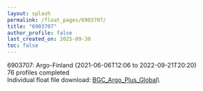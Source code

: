 ```yaml
---
layout: splash
permalink: /float_pages/6903707/
title: "6903707"
author_profile: false
last_created_on: 2025-09-30
toc: false
---
```

 
6903707: Argo-Finland (2021-06-06T12:06 to 2022-09-21T20:20)\
76 profiles completed\
Individual float file download: [BGC_Argo_Plus_Global](https://ftp.soest.hawaii.edu/bgc_argo_plus/Individual_Floats/outliers_removed/6903707_Sprof_processed.nc)\
